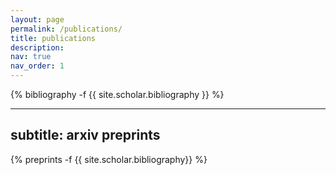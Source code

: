 ```yaml
---
layout: page
permalink: /publications/
title: publications
description: 
nav: true
nav_order: 1
---
```

<!-- _pages/publications.md -->
<div class="publications">

{% bibliography -f {{ site.scholar.bibliography }} %}

---
subtitle: arxiv preprints
---
<div class="publications">
{% preprints -f {{ site.scholar.bibliography}} %}
</div>
